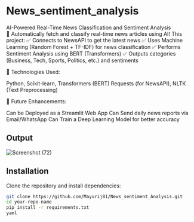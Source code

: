 # News_sentiment_analysis
AI-Powered Real-Time News Classification and Sentiment Analysis  
🚀 Automatically fetch and classify real-time news articles using AI! This project:
✅ Connects to NewsAPI to get the latest news
✅ Uses Machine Learning (Random Forest + TF-IDF) for news classification
✅ Performs Sentiment Analysis using BERT (Transformers)
✅ Outputs categories (Business, Tech, Sports, Politics, etc.) and sentiments

🔹 Technologies Used:

Python, Scikit-learn, Transformers (BERT)
Requests (for NewsAPI), NLTK (Text Preprocessing)

📌 Future Enhancements:


 Can be Deployed as a Streamlit Web App
 Can Send daily news reports via Email/WhatsApp
 Can Train a Deep Learning Model for better accuracy


 ## Output
 
 
![Screenshot (72)](https://github.com/user-attachments/assets/33800c97-8d7c-4aa8-8ce9-883844d9bd6f)


## Installation
Clone the repository and install dependencies:
```bash
git clone https://github.com/Mayurij81/News_sentiment_Analysis.git
cd your-repo-name
pip install -r requirements.txt
yaml

